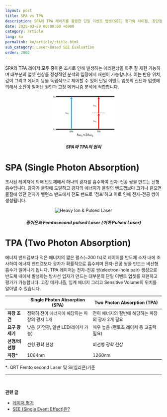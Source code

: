 ```yaml
---
layout: post
title: SPA vs TPA
description: SPA와 TPA 레이저를 활용한 단일 이벤트 업셋(SEE) 평가와 차이점, 장단점을 비교 설명합니다.
date: 2025-03-29 00:00:00 +0900
category: article
lang: ko
permalink: ko/article/:title.html
sub_category: Laser-Based SEE Evaluation
order: 2002
---
```




SPA와 TPA 레이저 모두 중이온 조사로 인해 발생하는 에러현상을 아주 잘 재현 가능하며 대부분의 업셋 현상을 정성적인 분석의 입장에서 재현이 가능합니다. 이는 반응 위치, 깊이 그리고 에너지 등을 독립적으로 제어할 수 있어 단일 이벤트 업셋의 진단과 업셋에 의해서 소진이 일어난 원인과 고장 메커니즘 분석에 적합합니다. 

<p align="center"> 
  <img src="/assets/Articles/SPATPA.webp" style="max-width: 40%;" alt= "Single Photon Absorption & Two Photon Absorption">
</p>

<!-- 이미지 설명 -->
<div align="center"> 
<h5>SPA와 TPA의 원리</h5>
</div>

# SPA (Single Photon Absorption)
조사된 레이저에 의해 반도체에서 하나의 광자를 흡수하여 전자-전공 쌍을 만드는 선형 흡수입니다. 광자가 물질에 도달하고
광자의 에너지가 물질의 밴드갭보다 크거나 같으면 물질에 있던 전자가 밸런스 밴드에서 전도 밴드로 '점프'하고 이로 인해 전자-전공 쌍이 생성됩니다.

<!-- 중앙 정렬 이미지 -->
<p align="center"> 
  <img src="/assets/Chapter-1/fig_1_heavy-ion_vs_pulsed_laser.png" style="max-width: 80%;" alt=" Heavy Ion & Pulsed Laser">
</p>

<!-- 이미지 설명 -->
<div align="center"> 
<h5>중이온과 Femtosecond pulsed Laser (이하 Pulsed Laser)</h5>
</div>


# TPA (Two Photon Absorption)
에너지 밴드갭보다 적은 에너지의 짧은 펄스(~200 fs)로 레이저를 반도체 소자 내에 조사하여 에너지 밴드갭보다 광자가 확률적으로 흡수되며 전자-전공 쌍을 만드는 비선형 흡수가 일어나게 됩니다.
TPA 레이저는 전자-전공 쌍(electron-hole pair) 생성으로 반도체 내에서 발생하는 방사선 입자가 만드는 대부분의 단일 이벤트 업셋를 재현하고 평가가 가능합니다. 고장 메커니즘, 임계 에너지 그리고 Sensitive Volume의 위치를 알아낼 수 있습니다.

<div align="center">

|                | Single Photon Absorption (SPA)                      | Two Photon Absorption (TPA)                                      |
|------------------|-----------------------------------------------------|-------------------------------------------------------------------|
| **파장 조건**    | 정확히 전이 에너지에 해당하는 파장의 광자 1개       | 전이 에너지의 절반에 해당하는 파장의 광자 2개 필요                 |
| **요구 광세기**  | 낮음 (자연광, 일반 LED/레이저 가능)                 | 매우 높음 (펨토초 레이저 등 고출력 필요)                         |
| **선형/비선형**  | 선형 광학 현상                                       | 비선형 광학 현상                                         |
| **파장***         | 1064nm                                            | 1260nm                                                           |

</div>

*: QRT Femto second Laser 및 Si(실리콘)기준



-------------------------------------
<br/> <!-- 한줄 띄기 -->

**관련 글**
- [레이저 평가](/ko/article/4.레이저평가.html)
- [SEE (Single Event Effect)란?](/ko/article/1.-SEE.html)